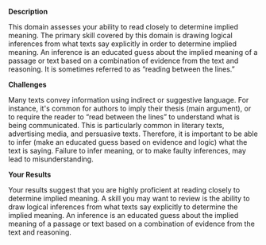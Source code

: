 **Description**

This domain assesses your ability to read closely to determine implied meaning. The primary skill covered by this domain is drawing logical inferences from what texts say explicitly in order to determine implied meaning. An inference is an educated guess about the implied meaning of a passage or text based on a combination of evidence from the text and reasoning. It is sometimes referred to as “reading between the lines.”

**Challenges**

Many texts convey information using indirect or suggestive language. For instance, it's common for authors to imply their thesis (main argument), or to require the reader to “read between the lines” to understand what is being communicated. This is particularly common in literary texts, advertising media, and persuasive texts. Therefore, it is important to be able to infer (make an educated guess based on evidence and logic) what the text is saying. Failure to infer meaning, or to make faulty inferences, may lead to misunderstanding.  

**Your Results**

Your results suggest that you are highly proficient at reading closely to determine implied meaning. A skill you may want to review is the ability to draw logical inferences from what texts say explicitly to determine the implied meaning. An inference is an educated guess about the implied meaning of a passage or text based on a combination of evidence from the text and reasoning.
